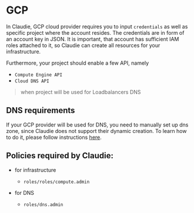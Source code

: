 # GCP

In Claudie, GCP cloud provider requires you to input `credentials` as well as specific project where the account resides. The credentials are in form of an account key in JSON. It is important, that account has sufficient IAM roles attached to it, so Claudie can create all resources for your infrastructure.

Furthermore, your project should enable a few API, namely
- `Compute Engine API`
- `Cloud DNS API` 
> when project will be used for Loadbalancers DNS

## DNS requirements

If your GCP provider will be used for DNS, you need to manually set up dns zone, since Claudie does not support their dynamic creation. To learn how to do it, please follow instructions [here](https://cloud.google.com/dns/docs/zones). 

## Policies required by Claudie:
- for infrastructure 
  - `roles/roles/compute.admin`
  
- for DNS
  -  `roles/dns.admin`